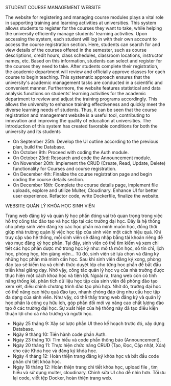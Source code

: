 STUDENT COURSE MANAGEMENT WEBSITE

The website for registering and managing course modules plays a vital role in supporting training and learning activities at universities. This system allows students to register for the courses they want to take, while helping the university efficiently manage students' learning activities.
Upon accessing the system, each student will log in with their own account to access the course registration section. Here, students can search for and view details of the courses offered in the semester, such as course descriptions, credit hours, class schedules, classroom locations, instructor names, etc. Based on this information, students can select and register for the courses they need to take.
After students complete their registration, the academic department will review and officially approve classes for each course to begin teaching. This systematic approach ensures that the university's academic management tasks are conducted in a scientific and convenient manner.
Furthermore, the website features statistical and data analysis functions on students' learning activities for the academic department to review and adjust the training programs accordingly. This allows the university to enhance training effectiveness and quickly meet the diverse learning needs of students.
Thus, it can be seen that the course registration and management website is a useful tool, contributing to innovation and improving the quality of education at universities. The introduction of this system has created favorable conditions for both the university and its students

- On September 25th: Develop the UI outline according to the previous plan, build the Database.
- On October 9th: Proceed with coding the Auth module.
- On October 23rd: Research and code the Announcement module.
- On November 20th: Implement the CRUD (Create, Read, Update, Delete) functionality for Courses and course registration.
- On December 4th: Finalize the course registration page and begin coding the course details section.
- On December 18th: Complete the course details page, implement file uploads, explore and utilize Multer, Cloudinary. Enhance UI for better user experience. Refactor code, write Dockerfile, finalize the website.


WEBSITE QUẢN LÝ KHÓA HỌC SINH VIÊN

Trang web đăng ký và quản lý học phần đóng vai trò quan trọng trong việc hỗ trợ công tác đào tạo và học tập tại các trường đại học. Đây là hệ thống cho phép sinh viên đăng ký các học phần mà mình muốn học, đồng thời giúp nhà trường quản lý việc học tập của sinh viên một cách hiệu quả.
Khi truy cập vào hệ thống, mỗi sinh viên sẽ đăng nhập bằng tài khoản riêng để vào mục đăng ký học phần. Tại đây, sinh viên có thể tìm kiếm và xem chi tiết các học phần được mở trong học kỳ như: mô tả môn học, số tín chỉ, lịch học, phòng học, tên giảng viên... Từ đó, sinh viên sẽ lựa chọn và đăng ký những học phần mà mình cần học.
Sau khi sinh viên đăng ký xong, phòng đào tạo sẽ kiểm tra và chính thức duyệt lớp cho từng học phần để bắt đầu triển khai giảng dạy. Nhờ vậy, công tác quản lý học vụ của nhà trường được thực hiện một cách khoa học và tiện lợi.
Ngoài ra, trang web còn có tính năng thống kê, phân tích dữ liệu học tập của sinh viên để phòng đào tạo xem xét, điều chỉnh chương trình đào tạo phù hợp. Nhờ đó, trường đại học có thể nâng cao hiệu quả đào tạo, nhanh chóng đáp ứng nhu cầu học tập đa dạng của sinh viên.
Như vậy, có thể thấy trang web đăng ký và quản lý học phần là công cụ hữu ích, góp phần đổi mới và nâng cao chất lượng đào tạo ở các trường đại học. Sự xuất hiện của hệ thống này đã tạo điều kiện thuận lợi cho cả nhà trường và người học.

- Ngày 25 tháng 9: Xây sơ lược phần UI theo kế hoạch trước đó, xây dựng Database.
- Ngày 9 tháng 10: Tiến hành code phần Auth.
- Ngày 23 tháng 10: Tìm hiểu và code phần thông báo (Announcement).
- Ngày 20 tháng 11: Thực hiện chức năng CRUD (Tạo, Đọc, Cập nhật, Xóa) cho các Khóa học và đăng ký khóa học.
- Ngày 4 tháng 12: Hoàn thiện trang đăng ký khóa học và bắt đầu code phần chi tiết khóa học.
- Ngày 18 tháng 12: Hoàn thiện trang chi tiết khóa học, upload file , tìm hiểu và sử dụng multer, cloudinary. Chỉnh sửa UI cho dễ nhìn hơn. Tối ưu lại code, viết tệp Docker, hoàn thiện trang web.
